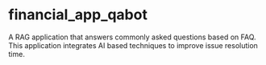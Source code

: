 # financial_app_qabot
A RAG application that answers commonly asked questions based on FAQ. This application integrates AI based techniques to improve issue resolution time.
